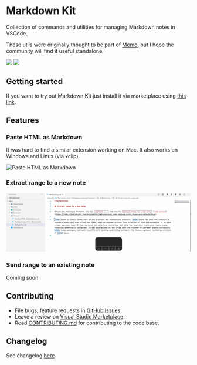 # Markdown Kit

Collection of commands and utilities for managing Markdown notes in VSCode.

These utils were originally thought to be part of [Memo](https://github.com/svsool/vscode-memo), but I hope the community will find it useful standalone.

[![](https://vsmarketplacebadge.apphb.com/version-short/svsool.markdown-kit.svg)](https://marketplace.visualstudio.com/items?itemName=svsool.markdown-kit)
[![](https://github.com/svsool/vscode-markdown-kit/workflows/CI/badge.svg?branch=master)](https://github.com/svsool/vscode-markdown-kit/actions?query=workflow%3ACI+branch%3Amaster)

## Getting started

If you want to try out Markdown Kit just install it via marketplace using [this link](https://marketplace.visualstudio.com/items?itemName=svsool.markdown-kit).

## Features

### Paste HTML as Markdown

It was hard to find a similar extension working on Mac. It also works on Windows and Linux (via xclip).

![Paste HTML as Markdown](./media/demo/Pasting%20HTML%20as%20Markdown.gif)

### Extract range to a new note

![Extract range to a new note](./media/demo/Extracting%20range%20to%20a%20new%20note.gif)

### Send range to an existing note

Coming soon

## Contributing

- File bugs, feature requests in [GitHub Issues](https://github.com/svsool/vscode-markdown-kit/issues).
- Leave a review on [Visual Studio Marketplace](https://marketplace.visualstudio.com/items?itemName=svsool.markdown-kit&ssr=false#review-details).
- Read [CONTRIBUTING.md](CONTRIBUTING.md) for contributing to the code base.

## Changelog

See changelog [here](CHANGELOG.md).
